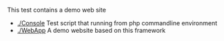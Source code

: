 This test contains a demo web site


+ [./Console](./Console/) Test script that running from php commandline environment
+ [./WebApp](./WebApp/) A demo website based on this framework